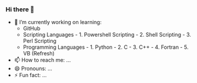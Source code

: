 ### Hi there 👋

<!--
**forrest-born/Forrest-Born** is a ✨ _special_ ✨ repository because its `README.md` (this file) appears on your GitHub profile.

Here are some ideas to get you started:

- 🔭 I’m currently working on ...
- 🌱 I’m currently learning ...
- 👯 I’m looking to collaborate on ...
- 🤔 I’m looking for help with ...
- 💬 Ask me about ...
- 📫 How to reach me: ...
- 😄 Pronouns: ...
- ⚡ Fun fact: ...
-->
- 🌱 I’m currently working on learning:
    -    GitHub
    -    Scripting Languages
        -    1. Powershell Scripting
        -    2. Shell Scripting
        -    3. Perl Scripting
    -    Programming Languages
        -    1. Python
        -    2. C
        -    3. C++
        -    4. Fortran
        -    5. VB (Refresh)
- 📫 How to reach me: ...
- 😄 Pronouns: ...
- ⚡ Fun fact: ...
